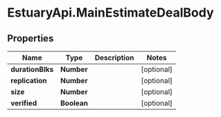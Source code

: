 # EstuaryApi.MainEstimateDealBody

## Properties
Name | Type | Description | Notes
------------ | ------------- | ------------- | -------------
**durationBlks** | **Number** |  | [optional] 
**replication** | **Number** |  | [optional] 
**size** | **Number** |  | [optional] 
**verified** | **Boolean** |  | [optional] 


